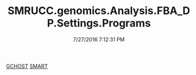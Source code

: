 ﻿---
title: SMRUCC.genomics.Analysis.FBA_DP.Settings.Programs
date: 7/27/2016 7:12:31 PM
---

[GCHOST](T-SMRUCC.genomics.Analysis.FBA_DP.Settings.Programs.GCHOST.html)
[SMART](T-SMRUCC.genomics.Analysis.FBA_DP.Settings.Programs.SMART.html)
